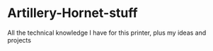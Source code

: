 # Artillery-Hornet-stuff
All the technical knowledge I have for this printer, plus my ideas and projects
